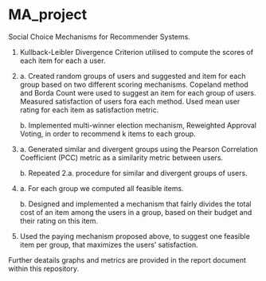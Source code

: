 # MA_project

Social Choice Mechanisms for Recommender Systems.

1. Kullback-Leibler Divergence Criterion utilised to compute the scores of each item for each a user.
2. a. Created random groups of users and suggested and item for each group based on two different scoring mechanisms.
      Copeland method and Borda Count were used to suggest an item for each group of users.   
      Measured satisfaction of users fora each method. Used mean user rating for each item as satisfaction metric.
   
   b. Implemented multi-winner election mechanism, Reweighted Approval Voting, in order to recommend k items to each group.
3. a. Generated similar and divergent groups using the Pearson Correlation Coefficient (PCC) metric as a similarity metric between users. 
   
   b. Repeated 2.a. procedure for similar and divergent groups of users.
4. a. For each group we computed all feasible items.
   
   b. Designed and implemented a mechanism that fairly divides the total cost of an item among the users in a group,
   based on their budget and their rating on this item.
5. Used the paying mechanism proposed above, to suggest one feasible item per group, that maximizes the users’ satisfaction.


Further deatails graphs and metrics are provided in the report document within this repository.
    
